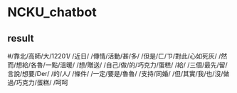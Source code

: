 # NCKU_chatbot

## result

#/靠北/高師/大/12201/
/近日/ /傳情/活動/甚/多/
/但是/ㄈ/ㄗ/對此/心如死灰/
/然而/想給/各魯/一點/溫暖/
/想/贈送/ /自己/做/的/巧克力/蛋糕/
/給/ /三個/最先/留/言說/想要/Der/ /的/人/
/條件/ /一定/要是/魯魯/
/支持/同婚/
/但/其實/我/也/沒/做過/巧克力/蛋糕/ /呵呵
